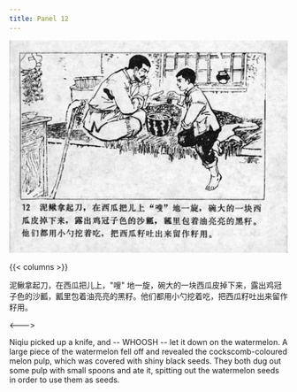 ```yaml
---
title: Panel 12
---
```


![niqiu page](./../../../images/niqiu/seifert0397_nqkg_0016_012.jpg)

{{< columns >}}

泥鳅拿起刀，在西瓜把儿上，"嗖" 地一旋，碗大的一块西瓜皮掉下来，露出鸡冠子色的沙瓤，瓤里包着油亮亮的黑籽。他们都用小勺挖着吃，把西瓜籽吐出来留作籽用。

<--->

Niqiu picked up a knife, and -- WHOOSH -- let it down on the watermelon. A large piece of the watermelon fell off and revealed the cockscomb-coloured melon pulp, which was covered with shiny black seeds. They both dug out some pulp with small spoons and ate it, spitting out the watermelon seeds in order to use them as seeds.